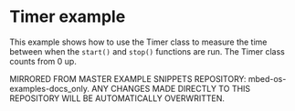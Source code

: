 # Timer example

This example shows how to use the Timer class to measure the time between when the `start()` and `stop()` functions are run. The Timer class counts from 0 up. 

MIRRORED FROM MASTER EXAMPLE SNIPPETS REPOSITORY: mbed-os-examples-docs_only.
ANY CHANGES MADE DIRECTLY TO THIS REPOSITORY WILL BE AUTOMATICALLY OVERWRITTEN.
